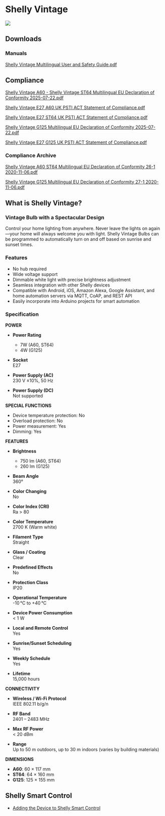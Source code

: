 # Shelly Vintage

![](https://kb.shelly.cloud/__attachments/229146742/image-20220913-064404.png?inst-v=06e25fb6-1df6-4585-801d-931808676f21)

## Downloads

### Manuals

[Shelly Vintage Multilingual User and Safety Guide.pdf](https://kb.shelly.cloud/__attachments/498827266/Shelly%20Vintage%20Multilingual%20User%20and%20Safety%20Guide.pdf?inst-v=06e25fb6-1df6-4585-801d-931808676f21)

## Compliance

[Shelly Vintage A60 - Shelly Vintage ST64 Multilingual EU Declaration of Conformity 2025-07-22.pdf](https://kb.shelly.cloud/__attachments/266174494/Shelly%20Vintage%20A60%20-%20Shelly%20Vintage%20ST64%20Multilingual%20EU%20Declaration%20of%20Conformity%202025-07-22.pdf?inst-v=06e25fb6-1df6-4585-801d-931808676f21)

[Shelly Vintage E27 A60 UK PSTI ACT Statement of Compliance.pdf](https://kb.shelly.cloud/__attachments/266174494/Shelly%20Vintage%20E27%20A60%20UK%20PSTI%20ACT%20Statement%20of%20Compliance.pdf?inst-v=06e25fb6-1df6-4585-801d-931808676f21)

[Shelly Vintage E27 ST64 UK PSTI ACT Statement of Compliance.pdf](https://kb.shelly.cloud/__attachments/266174494/Shelly%20Vintage%20E27%20ST64%20UK%20PSTI%20ACT%20Statement%20of%20Compliance.pdf?inst-v=06e25fb6-1df6-4585-801d-931808676f21)

[Shelly Vintage G125 Multilingual EU Declaration of Conformity 2025-07-22.pdf](https://kb.shelly.cloud/__attachments/266174494/Shelly%20Vintage%20G125%20Multilingual%20EU%20Declaration%20of%20Conformity%202025-07-22.pdf?inst-v=06e25fb6-1df6-4585-801d-931808676f21)

[Shelly Vintage E27 G125 UK PSTI ACT Statement of Compliance.pdf](https://kb.shelly.cloud/__attachments/266174494/Shelly%20Vintage%20E27%20G125%20UK%20PSTI%20ACT%20Statement%20of%20Compliance.pdf?inst-v=06e25fb6-1df6-4585-801d-931808676f21)

### Compliance Archive

[Shelly Vintage A60 ST64 Multilingual EU Declaration of Conformity 26-1 2020-11-06.pdf](https://kb.shelly.cloud/__attachments/498827266/Shelly%20Vintage%20A60%20ST64%20Multilingual%20EU%20Declaration%20of%20Conformity%2026-1%202020-11-06.pdf?inst-v=06e25fb6-1df6-4585-801d-931808676f21)

[Shelly Vintage G125 Multilingual EU Declaration of Conformity 27-1 2020-11-06.pdf](https://kb.shelly.cloud/__attachments/498827266/Shelly%20Vintage%20G125%20Multilingual%20EU%20Declaration%20of%20Conformity%2027-1%202020-11-06.pdf?inst-v=06e25fb6-1df6-4585-801d-931808676f21)

## What is Shelly Vintage?

### Vintage Bulb with a Spectacular Design

Control your home lighting from anywhere. Never leave the lights on again—your home will always welcome you with light. Shelly Vintage Bulbs can be programmed to automatically turn on and off based on sunrise and sunset times.

### Features

- No hub required  
- Wide voltage support  
- Dimmable white light with precise brightness adjustment  
- Seamless integration with other Shelly devices  
- Compatible with Android, iOS, Amazon Alexa, Google Assistant, and home automation servers via MQTT, CoAP, and REST API  
- Easily incorporate into Arduino projects for smart automation  

### Specification

**POWER**

- **Power Rating**  
  - 7W (A60, ST64)  
  - 4W (G125)  

- **Socket**  
  E27  

- **Power Supply (AC)**  
  230 V ±10%, 50 Hz  

- **Power Supply (DC)**  
  Not supported  

**SPECIAL FUNCTIONS**

- Device temperature protection: No  
- Overload protection: No  
- Power measurement: Yes  
- Dimming: Yes  

**FEATURES**

- **Brightness**  
  - 750 lm (A60, ST64)  
  - 260 lm (G125)  

- **Beam Angle**  
  360°  

- **Color Changing**  
  No  

- **Color Index (CRI)**  
  Ra > 80  

- **Color Temperature**  
  2700 K (Warm white)  

- **Filament Type**  
  Straight  

- **Glass / Coating**  
  Clear  

- **Predefined Effects**  
  No  

- **Protection Class**  
  IP20  

- **Operational Temperature**  
  -10 °C to +40 °C  

- **Device Power Consumption**  
  < 1 W  

- **Local and Remote Control**  
  Yes  

- **Sunrise/Sunset Scheduling**  
  Yes  

- **Weekly Schedule**  
  Yes  

- **Lifetime**  
  15,000 hours  

**CONNECTIVITY**

- **Wireless / Wi-Fi Protocol**  
  IEEE 802.11 b/g/n  

- **RF Band**  
  2401 – 2483 MHz  

- **Max RF Power**  
  < 20 dBm  

- **Range**  
  Up to 50 m outdoors, up to 30 m indoors (varies by building materials)  

**DIMENSIONS**

- **A60**: 60 × 117 mm  
- **ST64**: 64 × 160 mm  
- **G125**: 125 × 155 mm  

## Shelly Smart Control

- [Adding the Device to Shelly Smart Control](../knowledge-base/add-new-device)